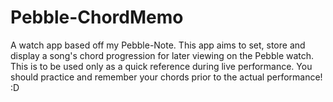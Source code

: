 Pebble-ChordMemo
================

A watch app based off my Pebble-Note. This app aims to set, store and display a song's chord progression for later viewing on the Pebble watch. This is to be used only as a quick reference during live performance. You should practice and remember your chords prior to the actual performance! :D
